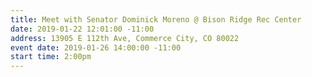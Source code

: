 ```yaml
---
title: Meet with Senator Dominick Moreno @ Bison Ridge Rec Center
date: 2019-01-22 12:01:00 -11:00
address: 13905 E 112th Ave, Commerce City, CO 80022
event date: 2019-01-26 14:00:00 -11:00
start time: 2:00pm
---
```


